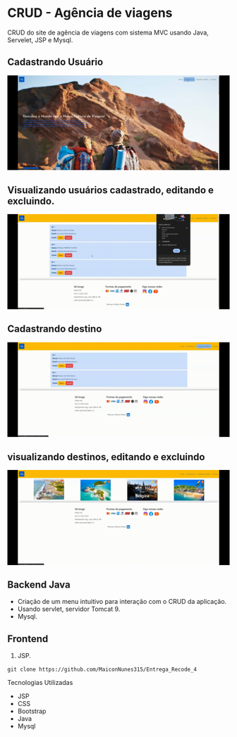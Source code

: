 # CRUD - Agência de viagens

CRUD do site de agência de viagens com sistema MVC usando Java, Servelet, JSP e Mysql.

## Cadastrando Usuário

![print](Valonge/src/main/webapp/assets/images/gif1.gif)

## Visualizando usuários cadastrado, editando e excluindo.

![print](Valonge/src/main/webapp/assets/images/gif2.gif)

## Cadastrando destino

![print](Valonge/src/main/webapp/assets/images/gif3.gif)

## visualizando destinos, editando e excluindo

![print](Valonge/src/main/webapp/assets/images/gif4.gif)


## Backend Java
 * Criação de um menu intuitivo para interação com o CRUD da aplicação.
 * Usando servlet, servidor Tomcat 9.
 * Mysql.
## Frontend
1. JSP.

~~~
git clone https://github.com/MaiconNunes315/Entrega_Recode_4
~~~ 


Tecnologias Utilizadas
 * JSP
 * CSS
 * Bootstrap
 * Java
 * Mysql
 
